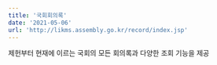 ```yaml
---
title: '국회회의록'
date: '2021-05-06' 
url: 'http://likms.assembly.go.kr/record/index.jsp'
---
```


제헌부터 현재에 이르는 국회의 모든 회의록과 다양한 조회 기능을 제공